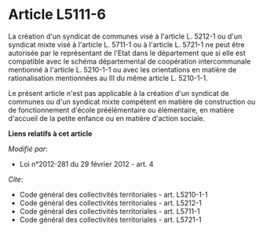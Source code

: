 # Article L5111-6

La création d'un syndicat de communes visé à l'article L. 5212-1 ou d'un syndicat mixte visé à l'article L. 5711-1 ou à
l'article L. 5721-1 ne peut être autorisée par le représentant de l'Etat dans le département que si elle est compatible avec
le schéma départemental de coopération intercommunale mentionné à l'article L. 5210-1-1 ou avec les orientations en matière
de rationalisation mentionnées au III du même article L. 5210-1-1.

Le présent article n'est pas applicable à la création d'un syndicat de communes ou d'un syndicat mixte compétent en matière
de construction ou de fonctionnement d'école préélémentaire ou élémentaire, en matière d'accueil de la petite enfance ou en
matière d'action sociale.

**Liens relatifs à cet article**

_Modifié par_:

  - Loi n°2012-281 du 29 février 2012 - art. 4

_Cite_:

  - Code général des collectivités territoriales - art. L5210-1-1
  - Code général des collectivités territoriales - art. L5212-1
  - Code général des collectivités territoriales - art. L5711-1
  - Code général des collectivités territoriales - art. L5721-1
